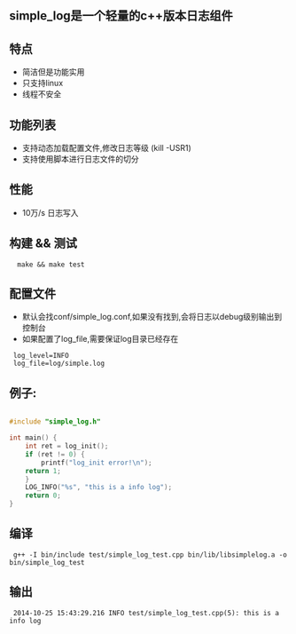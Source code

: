 ## simple_log是一个轻量的c++版本日志组件
## 特点

  * 简洁但是功能实用
  * 只支持linux
  * 线程不安全

## 功能列表
  * 支持动态加载配置文件,修改日志等级 (kill -USR1)
  * 支持使用脚本进行日志文件的切分

## 性能
  * 10万/s 日志写入

## 构建 && 测试

```
  make && make test
```

## 配置文件
 * 默认会找conf/simple_log.conf,如果没有找到,会将日志以debug级别输出到控制台
 * 如果配置了log_file,需要保证log目录已经存在
```
 log_level=INFO
 log_file=log/simple.log
```

## 例子:
```c++

#include "simple_log.h"

int main() {
    int ret = log_init();
    if (ret != 0) {
    	printf("log_init error!\n");
	return 1;
    }
    LOG_INFO("%s", "this is a info log");
    return 0;
}
```

## 编译
```
 g++ -I bin/include test/simple_log_test.cpp bin/lib/libsimplelog.a -o bin/simple_log_test
```

## 输出
```
 2014-10-25 15:43:29.216 INFO test/simple_log_test.cpp(5): this is a info log
```

